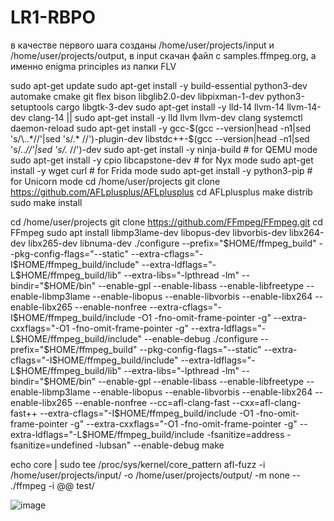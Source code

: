 # LR1-RBPO

в качестве первого шага созданы /home/user/projects/input и /home/user/projects/output, в input скачан файл с samples.ffmpeg.org, а именно enigma principles из папки FLV

sudo apt-get update
sudo apt-get install -y build-essential python3-dev automake cmake git flex bison libglib2.0-dev libpixman-1-dev python3-setuptools cargo libgtk-3-dev
sudo apt-get install -y lld-14 llvm-14 llvm-14-dev clang-14 || sudo apt-get install -y lld llvm llvm-dev clang
systemctl daemon-reload
sudo apt-get install -y gcc-$(gcc --version|head -n1|sed 's/\..*//'|sed 's/.* //')-plugin-dev libstdc++-$(gcc --version|head -n1|sed 's/\..*//'|sed 's/.* //')-dev
sudo apt-get install -y ninja-build # for QEMU mode
sudo apt-get install -y cpio libcapstone-dev # for Nyx mode
sudo apt-get install -y wget curl # for Frida mode
sudo apt-get install -y python3-pip # for Unicorn mode
cd /home/user/projects
git clone https://github.com/AFLplusplus/AFLplusplus
cd AFLplusplus
make distrib
sudo make install

cd /home/user/projects
git clone https://github.com/FFmpeg/FFmpeg.git
cd FFmpeg
sudo apt install libmp3lame-dev libopus-dev libvorbis-dev libx264-dev libx265-dev libnuma-dev
./configure --prefix="$HOME/ffmpeg_build" --pkg-config-flags="--static" --extra-cflags="-I$HOME/ffmpeg_build/include" --extra-ldflags="-L$HOME/ffmpeg_build/lib" --extra-libs="-lpthread -lm" --bindir="$HOME/bin" --enable-gpl --enable-libass --enable-libfreetype --enable-libmp3lame --enable-libopus --enable-libvorbis --enable-libx264 --enable-libx265 --enable-nonfree --extra-cflags="-I$HOME/ffmpeg_build/include -O1 -fno-omit-frame-pointer -g" --extra-cxxflags="-O1 -fno-omit-frame-pointer -g" --extra-ldflags="-L$HOME/ffmpeg_build/include" --enable-debug
./configure --prefix="$HOME/ffmpeg_build" --pkg-config-flags="--static" --extra-cflags="-I$HOME/ffmpeg_build/include" --extra-ldflags="-L$HOME/ffmpeg_build/lib" --extra-libs="-lpthread -lm" --bindir="$HOME/bin" --enable-gpl --enable-libass --enable-libfreetype --enable-libmp3lame --enable-libopus --enable-libvorbis --enable-libx264 --enable-libx265 --enable-nonfree --cc=afl-clang-fast --cxx=afl-clang-fast++ --extra-cflags="-I$HOME/ffmpeg_build/include -O1 -fno-omit-frame-pointer -g" --extra-cxxflags="-O1 -fno-omit-frame-pointer -g" --extra-ldflags="-L$HOME/ffmpeg_build/include -fsanitize=address -fsanitize=undefined -lubsan" --enable-debug
make

echo core | sudo tee /proc/sys/kernel/core_pattern
afl-fuzz -i /home/user/projects/input/ -o /home/user/projects/output/ -m none -- ./ffmpeg -i @@ test/

![image](https://github.com/user-attachments/assets/b23f242d-c9ab-406b-a296-091af87a1114)
